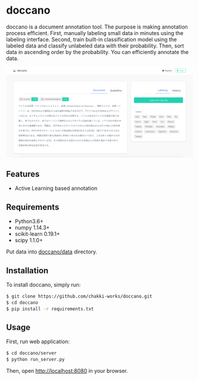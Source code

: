# doccano

doccano is a document annotation tool. The purpose is making annotation process efficient. First, manually labeling small data in minutes using the labeling interface. Second, train built-in classification model using the labeled data and classify unlabeled data with their probability. Then, sort data in ascending order by the probability. You can efficiently annotate the data.

![doccano](docs/demo.png)


## Features

* Active Learning based annotation

## Requirements

* Python3.6+
* numpy 1.14.3+
* scikit-learn 0.19.1+
* scipy 1.1.0+

Put data into [doccano/data](https://github.com/chakki-works/doccano/tree/master/data) directory.

## Installation

To install doccano, simply run:

```bash
$ git clone https://github.com/chakki-works/doccano.git
$ cd doccano
$ pip install -r requirements.txt
```

## Usage

First, run web application:

```bash
$ cd doccano/server
$ python run_server.py
```

Then, open <http://localhost:8080> in your browser.

